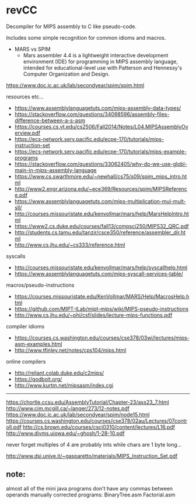 # revCC

Decompiler for MIPS assembly to C like pseudo-code.

Includes some simple recognition for common idioms and macros.

* MARS vs SPIM
  * Mars assembler 4.4 is a lightweight interactive development environment (IDE) for programming in MIPS assembly language,
    intended for educational-level use with Patterson and Hennessy's Computer Organization and Design.

https://www.doc.ic.ac.uk/lab/secondyear/spim/spim.html

resources etc...

* https://www.assemblylanguagetuts.com/mips-assembly-data-types/
* https://stackoverflow.com/questions/34098596/assembly-files-difference-between-a-s-asm
* https://courses.cs.vt.edu/cs2506/Fall2014/Notes/L04.MIPSAssemblyOverview.pdf
* https://ecs-network.serv.pacific.edu/ecpe-170/tutorials/mips-instruction-set
* https://ecs-network.serv.pacific.edu/ecpe-170/tutorials/mips-example-programs
* https://stackoverflow.com/questions/33062405/why-do-we-use-globl-main-in-mips-assembly-language
* https://www.cs.swarthmore.edu/~newhall/cs75/s09/spim_mips_intro.html
* http://www2.engr.arizona.edu/~ece369/Resources/spim/MIPSReference.pdf
* https://www.assemblylanguagetuts.com/mips-multiplication-mul-mult-sll/
* http://courses.missouristate.edu/kenvollmar/mars/help/MarsHelpIntro.html
* https://www2.cs.duke.edu/courses/fall13/compsci250/MIPS32_QRC.pdf
* http://students.cs.tamu.edu/tanzir/csce350/reference/assembler_dir.html
* http://www.cs.jhu.edu/~cs333/reference.html

syscalls
* http://courses.missouristate.edu/kenvollmar/mars/help/syscallhelp.html
* https://www.assemblylanguagetuts.com/mips-syscall-services-table/

macros/pseudo-instructions
* https://courses.missouristate.edu/KenVollmar/MARS/Help/MacrosHelp.html
* https://github.com/MIPT-ILab/mipt-mips/wiki/MIPS-pseudo-instructions
* http://www.cs.jhu.edu/~phi/csf/slides/lecture-mips-functions.pdf

compiler idioms
* https://courses.cs.washington.edu/courses/cse378/03wi/lectures/mips-asm-examples.html
* http://www.tfinley.net/notes/cps104/mips.html

online compilers
* http://reliant.colab.duke.edu/c2mips/
* https://godbolt.org/
* http://www.kurtm.net/mipsasm/index.cgi

***

https://chortle.ccsu.edu/AssemblyTutorial/Chapter-23/ass23_7.html
http://www.cim.mcgill.ca/~langer/273/12-notes.pdf
https://www.doc.ic.ac.uk/lab/secondyear/spim/node15.html
https://courses.cs.washington.edu/courses/cse378/02au/Lectures/07controlI.pdf
http://cs.brown.edu/courses/csci0310/content/lectures/L16.pdf
http://www.divms.uiowa.edu/~ghosh/1-28-10.pdf

never forget multiples of 4 are probably ints while chars are 1 byte long...

http://www.dsi.unive.it/~gasparetto/materials/MIPS_Instruction_Set.pdf

## note:

almost all of the mini java programs don't have any commas between operands
    manually corrected programs:
        BinaryTree.asm
        Factorial.asm

